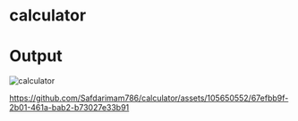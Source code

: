 # calculator

# Output

![calculator](https://github.com/Safdarimam786/calculator/assets/105650552/67991ffc-15d5-4161-bc8a-4e9be63f917f)



https://github.com/Safdarimam786/calculator/assets/105650552/67efbb9f-2b01-461a-bab2-b73027e33b91






